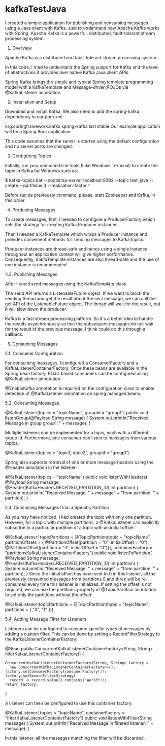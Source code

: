 # kafkaTestJava
I created a simple application for publishing and consuming messages using a Java client with Kafka. Just to understand how Apache Kafka works with Spring.  Apache Kafka is a powerful, distributed, fault-tolerant stream processing system.

1. Overview

Apache Kafka is a distributed and fault-tolerant stream processing system.

In this code, I tried to understand the Spring support for Kafka and the level of abstractions it provides over native Kafka Java client APIs.

Spring Kafka brings the simple and typical Spring template programming model with a KafkaTemplate and Message-driven POJOs via @KafkaListener annotation.

2. Installation and Setup

Download and install Kafka.
We also need to add the spring-kafka dependency to our pom.xml:

<dependency>
    <groupId>org.springframework.kafka</groupId>
    <artifactId>spring-kafka</artifactId>
    <version>last stable</version>
</dependency>
Our example application will be a Spring Boot application.

This code assumes that the server is started using the default configuration and no server ports are changed.

3. Configuring Topics

Initially, run your command line tools (Like Windows Terminal) to create the topic in Kafka for Windows such as:

$ kafka-topics.bat --bootstrap-server localhost:9092 --topic test_java --create --partitions 3 --replication-factor 1

Before run de previously command, please, start Zookeeper and Kafka, in this order.


4. Producing Messages

To create messages, first, I needed to configure a ProducerFactory which sets the strategy for creating Kafka Producer instances.

Then I needed a KafkaTemplate which wraps a Producer instance and provides convenient methods for sending messages to Kafka topics.

Producer instances are thread-safe and hence using a single instance throughout an application context will give higher performance. Consequently, KakfaTemplate instances are also thread-safe and the use of one instance is recommended.

4.2. Publishing Messages

After I could send messages using the KafkaTemplate class.

The send API returns a ListenableFuture object. If we want to block the sending thread and get the result about the sent message, we can call the get API of the ListenableFuture object. The thread will wait for the result, but it will slow down the producer.

Kafka is a fast stream processing platform. So it's a better idea to handle the results asynchronously so that the subsequent messages do not wait for the result of the previous message. I think could do this through a callback.

5. Consuming Messages

5.1. Consumer Configuration

For consuming messages, I configured a ConsumerFactory and a KafkaListenerContainerFactory. Once these beans are available in the Spring bean factory, POJO based consumers can be configured using @KafkaListener annotation.

@EnableKafka annotation is required on the configuration class to enable detection of @KafkaListener annotation on spring managed beans.

5.2. Consuming Messages

@KafkaListener(topics = "topicName", groupId = "group1")
public void listenGroup(@Payload String message) {
    System.out.println("Received Message in group group1: " + message);
}

Multiple listeners can be implemented for a topic, each with a different group Id. Furthermore, one consumer can listen to messages from various topics:

@KafkaListener(topics = "topic1, topic2", groupId = "group1")

Spring also supports retrieval of one or more message headers using the @Header annotation in the listener:

@KafkaListener(topics = "topicName")
public void listenWithHeaders(
  @Payload String message, 
  @Header(KafkaHeaders.RECEIVED_PARTITION_ID) int partition) {
      System.out.println(
        "Received Message: " + message"
        + "from partition: " + partition);
}

5.3. Consuming Messages from a Specific Partition

As you may have noticed, I had created the topic with only one partition. However, for a topic with multiple partitions, a @KafkaListener can explicitly subscribe to a particular partition of a topic with an initial offset:

@KafkaListener(
  topicPartitions = @TopicPartition(topic = "topicName",
  partitionOffsets = {
    @PartitionOffset(partition = "0", initialOffset = "0"), 
    @PartitionOffset(partition = "3", initialOffset = "0")}),
  containerFactory = "partitionsKafkaListenerContainerFactory")
public void listenToPartition(
  @Payload String message, 
  @Header(KafkaHeaders.RECEIVED_PARTITION_ID) int partition) {
      System.out.println(
        "Received Message: " + message"
        + "from partition: " + partition);
}
Since the initial offset has been sent to 0 in this listener, all the previously consumed messages from partitions 0 and three will be re-consumed every time this listener is initialized. If setting the offset is not required, we can use the partitions property of @TopicPartition annotation to set only the partitions without the offset:

@KafkaListener(topicPartitions 
  = @TopicPartition(topic = "topicName", partitions = { "0", "1" }))

5.4. Adding Message Filter for Listeners

Listeners can be configured to consume specific types of messages by adding a custom filter. This can be done by setting a RecordFilterStrategy to the KafkaListenerContainerFactory:

@Bean
public ConcurrentKafkaListenerContainerFactory<String, String>
  filterKafkaListenerContainerFactory() {

    ConcurrentKafkaListenerContainerFactory<String, String> factory =
      new ConcurrentKafkaListenerContainerFactory<>();
    factory.setConsumerFactory(consumerFactory());
    factory.setRecordFilterStrategy(
      record -> record.value().contains("World"));
    return factory;
}

A listener can then be configured to use this container factory:

@KafkaListener(
  topics = "topicName", 
  containerFactory = "filterKafkaListenerContainerFactory")
public void listenWithFilter(String message) {
    System.out.println("Received Message in filtered listener: " + message);
}

In this listener, all the messages matching the filter will be discarded.

